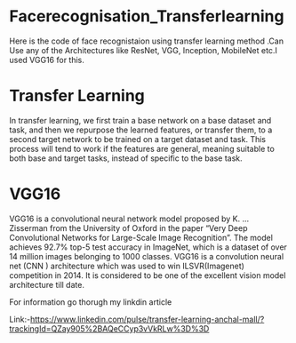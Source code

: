 # Facerecognisation_Transferlearning
Here is the code of face recognistaion using transfer learning method .Can Use any of the Architectures like ResNet, VGG, Inception, MobileNet etc.I used VGG16 for this.
# Transfer Learning
In transfer learning, we first train a base network on a base dataset and task, and then we repurpose the learned features, or transfer them, to a second target network to be trained on a target dataset and task. This process will tend to work if the features are general, meaning suitable to both base and target tasks, instead of specific to the base task.

# VGG16
VGG16 is a convolutional neural network model proposed by K. ... Zisserman from the University of Oxford in the paper “Very Deep Convolutional Networks for Large-Scale Image Recognition”. The model achieves 92.7% top-5 test accuracy in ImageNet, which is a dataset of over 14 million images belonging to 1000 classes.
VGG16 is a convolution neural net (CNN ) architecture which was used to win ILSVR(Imagenet) competition in 2014. It is considered to be one of the excellent vision model architecture till date.

For information go thorugh my linkdin article

Link:-https://www.linkedin.com/pulse/transfer-learning-anchal-mall/?trackingId=QZay905%2BAQeCCyp3vVkRLw%3D%3D

